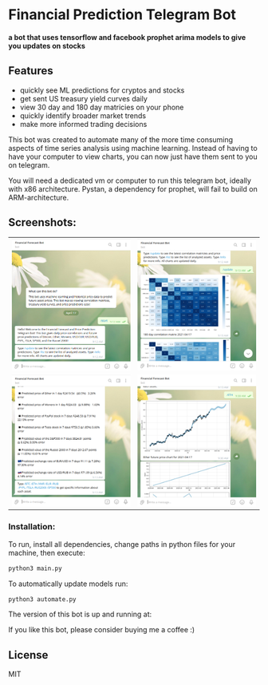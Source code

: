 # Financial Prediction Telegram Bot
#### a bot that uses tensorflow and facebook prophet arima models to give you updates on stocks 

## Features
- quickly see ML predictions for cryptos and stocks
- get sent US treasury yield curves daily
- view 30 day and 180 day matricies on your phone 
- quickly identify broader market trends 
- make more informed trading decisions 

This bot was created to automate many of the more time consuming aspects of time series analysis using machine learning. Instead of having to have your computer to view charts, you can now just have them sent to you on telegram. 

You will need a dedicated vm or computer to run this telegram bot, ideally with x86 architecture. Pystan, a dependency for prophet, will fail to build on ARM-architecture. 

## Screenshots:

| | | 
|:-------------------------:|:-------------------------:|
|![](screenshots/screenshot1.png)|![](screenshots/screenshot2.png)|
|![](screenshots/screenshot3.png)|![](screenshots/screenshot4.png)|


### Installation:

To run, install all dependencies, change paths in python files for your machine, then execute:

```sh
python3 main.py
```

To automatically update models run:

```sh
python3 automate.py
```

The version of this bot is up and running at: 


If you like this bot, please consider buying me a coffee :)



## License
MIT
